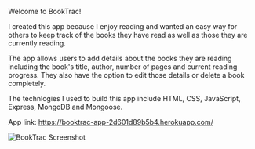 Welcome to BookTrac!

I created this app because I enjoy reading and wanted an easy way for others to keep track of the books they have read as well as those they are currently reading.

The app allows users to add details about the books they are reading including the book's title, author, number of pages and current reading progress. They also have the option to edit those details or delete a book completely.

The technlogies I used to build this app include HTML, CSS, JavaScript, Express, MongoDB and Mongoose.

App link: https://booktrac-app-2d601d89b5b4.herokuapp.com/

![BookTrac Screenshot](https://github.com/user-attachments/assets/6ebf27d5-410c-4024-853d-0211817ea44d)
